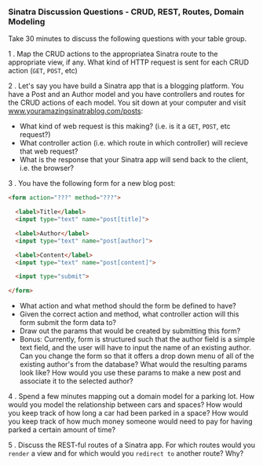### Sinatra Discussion Questions - CRUD, REST, Routes, Domain Modeling

Take 30 minutes to discuss the following questions with your table group. 

1 . Map the CRUD actions to the appropriatea Sinatra route to the appropriate view, if any. What kind of HTTP request is sent for each CRUD action (`GET`, `POST`, etc)

2 . Let's say you have build a Sinatra app that is a blogging platform. You have a Post and an Author model and you have controllers and routes for the CRUD actions of each model. You sit down at your computer and visit www.youramazingsinatrablog.com/posts:
  * What kind of web request is this making? (i.e. is it a `GET`, `POST`, etc request?)
  * What controller action (i.e. which route in which controller) will recieve that web request?
  * What is the response that your Sinatra app will send back to the client, i.e. the browser?

  
3 . You have the following form for a new blog post:

```html
<form action="???" method="???">

  <label>Title</label>
  <input type="text" name="post[title]">

  <label>Author</label>
  <input type="text" name="post[author]">

  <label>Content</label>
  <input type="text" name="post[content]">

  <input type="submit">

</form>
```

  * What action and what method should the form be defined to have?
  * Given the correct action and method, what controller action will this form submit the form data to?
  * Draw out the params that would be created by submitting this form?
  * Bonus: Currently, form is structured such that the author field is a simple text field, and the user will have to input the name of an existing author. Can you change the form so that it offers a drop down menu of all of the existing author's from the database? What would the resulting params look like? How would you use these params to make a new post and associate it to the selected author?

4 . Spend a few minutes mapping out a domain model for a parking lot. How would you model the relationship between cars and spaces? How would you keep track of how long a car had been parked in a space? How would you keep track of how much money someone would need to pay for having parked a certain amount of time?

5 . Discuss the REST-ful routes of a Sinatra app. For which routes would you `render` a view and for which would you `redirect to` another route? Why?
